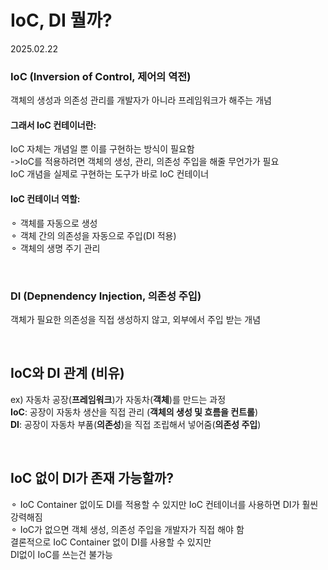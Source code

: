 # IoC, DI 뭘까?

2025.02.22

### IoC (Inversion of Control, 제어의 역전)
객체의 생성과 의존성 관리를 개발자가 아니라 프레임워크가 해주는 개념
<br>

#### 그래서 IoC 컨테이너란:
 IoC 자체는 개념일 뿐 이를 구현하는 방식이 필요함 <br>
 ->IoC를 적용하려면 객체의 생성, 관리, 의존성 주입을 해줄 무언가가 필요
 <br>IoC 개념을 실제로 구현하는 도구가 바로 IoC 컨테이너
 
 #### IoC 컨테이너 역할:
⚬ 객체를 자동으로 생성<br>
⚬ 객체 간의 의존성을 자동으로 주입(DI 적용)<br>
⚬ 객체의 생명 주기 관리
 

<br>

### DI (Depnendency Injection, 의존성 주입)
객체가 필요한 의존성을 직접 생성하지 않고, 외부에서 주입 받는 개념

<br>

## IoC와 DI 관계 (비유)
ex) 자동차 공장(**프레임워크**)가 자동차(**객체**)를 만드는 과정
<br>
**IoC**: 공장이 자동차 생산을 직접 관리 (**객체의 생성 및 흐름을 컨트롤**)
<br>
**DI**: 공장이 자동차 부품(**의존성**)을 직접 조립해서 넣어줌(**의존성 주입**)

<br>

## IoC 없이 DI가 존재 가능할까?
⚬ IoC Container 없이도 DI를 적용할 수 있지만 IoC 컨테이너를 사용하면 DI가 훨씬 강력해짐
<br>
⚬ IoC가 없으면 객체 생성, 의존성 주입을 개발자가 직접 해야 함
<br>
결론적으로 IoC Container 없이 DI를 사용할 수 있지만<br> DI없이 IoC를 쓰는건 불가능
